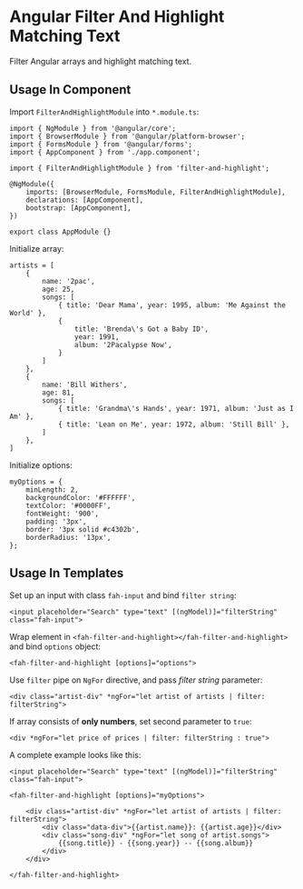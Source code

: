 # Angular Filter And Highlight Matching Text
Filter Angular arrays and highlight matching text.

## Usage In Component
Import ```FilterAndHighlightModule``` into `*.module.ts`:
```
import { NgModule } from '@angular/core';
import { BrowserModule } from '@angular/platform-browser';
import { FormsModule } from '@angular/forms';
import { AppComponent } from './app.component';

import { FilterAndHighlightModule } from 'filter-and-highlight';

@NgModule({
    imports: [BrowserModule, FormsModule, FilterAndHighlightModule],
    declarations: [AppComponent],
    bootstrap: [AppComponent],
})

export class AppModule {}
```

Initialize array:
```
artists = [
    {
        name: '2pac',
        age: 25,
        songs: [
            { title: 'Dear Mama', year: 1995, album: 'Me Against the World' },
            {
                title: 'Brenda\'s Got a Baby ID',
                year: 1991,
                album: '2Pacalypse Now',
            }
        ]
    },
    {
        name: 'Bill Withers',
        age: 81,
        songs: [
            { title: 'Grandma\'s Hands', year: 1971, album: 'Just as I Am' },
            { title: 'Lean on Me', year: 1972, album: 'Still Bill' },
        ]
    },
]
```
Initialize options:
```
myOptions = {
    minLength: 2,
    backgroundColor: '#FFFFFF',
    textColor: '#0000FF',
    fontWeight: '900',
    padding: '3px',
    border: '3px solid #c4302b',
    borderRadius: '13px',
};
```

## Usage In Templates
Set up an input with class `fah-input` and bind `filter string`:
```
<input placeholder="Search" type="text" [(ngModel)]="filterString" class="fah-input">
```

Wrap element in  `<fah-filter-and-highlight></fah-filter-and-highlight>` and bind `options` object:
``` 
<fah-filter-and-highlight [options]="options">
```

Use `filter` pipe on `NgFor` directive, and pass *filter string* parameter:
```
<div class="artist-div" *ngFor="let artist of artists | filter: filterString">
```

If array consists of **only numbers**, set second parameter to `true`:
```
<div *ngFor="let price of prices | filter: filterString : true">
```

A complete example looks like this:
```
<input placeholder="Search" type="text" [(ngModel)]="filterString" class="fah-input">

<fah-filter-and-highlight [options]="myOptions">

    <div class="artist-div" *ngFor="let artist of artists | filter: filterString">
        <div class="data-div">{{artist.name}}: {{artist.age}}</div>
        <div class="song-div" *ngFor="let song of artist.songs">
            {{song.title}} - {{song.year}} -- {{song.album}}
        </div>
    </div>

</fah-filter-and-highlight>
```
